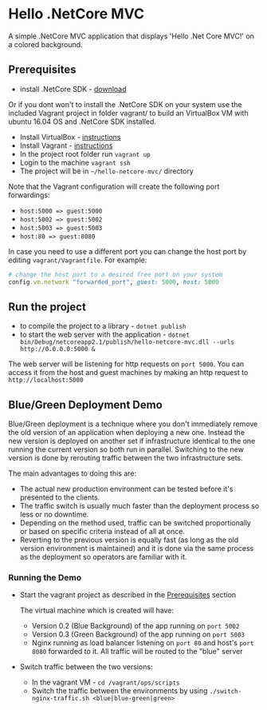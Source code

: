 # Hello .NetCore MVC

A simple .NetCore MVC application that displays 'Hello .Net Core MVC!' on a colored background.

## Prerequisites

* install .NetCore SDK - [download](https://dotnet.microsoft.com/download)

Or if you dont won't to install the .NetCore SDK on your system use the included Vagrant project in folder vagrant/ to build an VirtualBox VM with ubuntu 16.04 OS and .NetCore SDK installed.

* Install VirtualBox - [instructions](https://www.virtualbox.org/wiki/Downloads)
* Install Vagrant - [instructions](https://www.vagrantup.com/downloads.html)
* In the project root folder run `vagrant up`
* Login to the machine `vagrant ssh`
* The project will be in `~/hello-netcore-mvc/` directory

Note that the Vagrant configuration will create the following port forwardings:

* `host:5000 => guest:5000`
* `host:5002 => guest:5002`
* `host:5003 => guest:5003`
* `host:80 => guest:8080`

In case you need to use a different port you can change the host port by editing `vagrant/Vagrantfile`. For example:

```Ruby
# change the host port to a desired free port on your system
config.vm.network "forwarded_port", guest: 5000, host: 5000
```

## Run the project

* to compile the project to a library - `dotnet publish`
* to start the web server with the application - `dotnet bin/Debug/netcoreapp2.1/publish/hello-netcore-mvc.dll --urls http://0.0.0.0:5000 &`

The web server will be listening for http requests on `port 5000`. You can access it from the host and guest machines by making an http request to `http://localhost:5000`

## Blue/Green Deployment Demo

Blue/Green deployment is a technique where you don't immediately remove the old version of an application when deploying a new one. Instead the new version is deployed on another set if infrastructure identical to the one running the current version so both run in parallel. Switching to the new version is done by rerouting traffic between the two infrastructure sets.

The main advantages to doing this are:

* The actual new production environment can be tested before it's presented to the clients.
* The traffic switch is usually much faster than the deployment process so less or no downtime.
* Depending on the method used, traffic can be switched proportionally or based on specific criteria instead of all at once.
* Reverting to the previous version is equally fast (as long as the old version environment is maintained) and it is done via the same process as the deployment so operators are familiar with it.

### Running the Demo

* Start the vagrant project as described in the [Prerequisites](#Prerequisites) section

  The virtual machine which is created will have:

  * Version 0.2 (Blue Background) of the app running on `port 5002`
  * Version 0.3 (Green Background) of the app running on `port 5003`
  * Nginx running as load balancer listening on `port 80` and host's `port 8080` forwarded to it. All traffic will be routed to the "blue" server

* Switch traffic between the two versions:

  * In the vagrant VM - `cd /vagrant/ops/scripts`
  * Switch the traffic between the environments by using `./switch-nginx-traffic.sh <blue|blue-green|green>`
